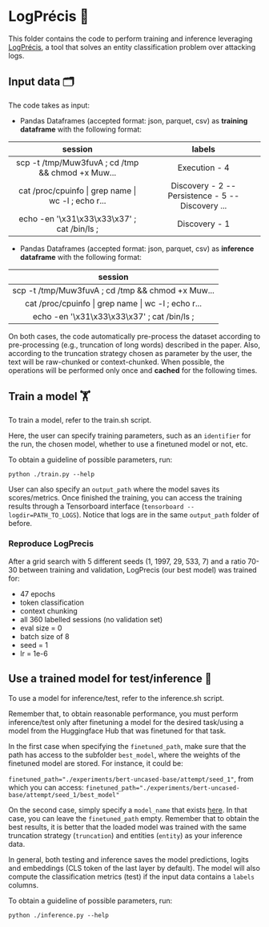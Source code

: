 # LogPrécis 🤖

This folder contains the code to perform training and inference leveraging [LogPrécis](https://arxiv.org/abs/2307.08309), a tool that solves an entity classification problem over attacking logs.

## Input data 🗂️

The code takes as input:

- Pandas Dataframes (accepted format: json, parquet, csv) as **training dataframe** with the following format:

|                       session                       |                      labels                       |
| :-------------------------------------------------: | :-----------------------------------------------: |
|  scp -t /tmp/Muw3fuvA ; cd /tmp && chmod +x Muw...  |                   Execution - 4                   |
| cat /proc/cpuinfo \| grep name \| wc -l ; echo r... | Discovery - 2 -- Persistence - 5 -- Discovery ... |
|     echo -en '\x31\x33\x33\x37' ; cat /bin/ls ;     |                   Discovery - 1                   |

- Pandas Dataframes (accepted format: json, parquet, csv) as **inference dataframe** with the following format:

|                       session                       |
| :-------------------------------------------------: |
|  scp -t /tmp/Muw3fuvA ; cd /tmp && chmod +x Muw...  |
| cat /proc/cpuinfo \| grep name \| wc -l ; echo r... |
|     echo -en '\x31\x33\x33\x37' ; cat /bin/ls ;     |

On both cases, the code automatically pre-process the dataset according to pre-processing (e.g., truncation of long words) described in the paper. Also, according to the truncation strategy chosen as parameter by the user, the text will be raw-chunked or context-chunked. When possible, the operations will be performed only once and **cached** for the following times.

## Train a model 🏋️

To train a model, refer to the train.sh script.

Here, the user can specify training parameters, such as an `identifier` for the run, the chosen model, whether to use a finetuned model or not, etc.

To obtain a guideline of possible parameters, run:

`python ./train.py --help`

User can also specify an `output_path` where the model saves its scores/metrics. Once finished the training, you can access the training results through a Tensorboard interface (`tensorboard --logdir=PATH_TO_LOGS`). Notice that logs are in the same `output_path` folder of before.

### Reproduce LogPrecis

After a grid search with 5 different seeds (1, 1997, 29, 533, 7) and a ratio 70-30 between training and validation, LogPrecis (our best model) was trained for:

- 47 epochs
- token classification
- context chunking
- all 360 labelled sessions (no validation set)
- eval size = 0
- batch size of 8
- seed = 1
- lr = 1e-6

## Use a trained model for test/inference 💪

To use a model for inference/test, refer to the inference.sh script.

Remember that, to obtain reasonable performance, you must perform inference/test only after finetuning a model for the desired task/using a model from the Huggingface Hub that was finetuned for that task.

In the first case when specifying the `finetuned_path`, make sure that the path has access to the subfolder `best_model`, where the weights of the finetuned model are stored. For instance, it could be:

`finetuned_path="./experiments/bert-uncased-base/attempt/seed_1"`,
from which you can access:
`finetuned_path="./experiments/bert-uncased-base/attempt/seed_1/best_model"`

On the second case, simply specify a `model_name` that exists [here](https://huggingface.co/models). In that case, you can leave the `finetuned_path` empty. Remember that to obtain the best results, it is better that the loaded model was trained with the same truncation strategy (`truncation`) and entities (`entity`) as your inference data.

In general, both testing and inference saves the model predictions, logits and embeddings (CLS token of the last layer by default). The model will also compute the classification metrics (test) if the input data contains a `labels` columns.

To obtain a guideline of possible parameters, run:

`python ./inference.py --help`
